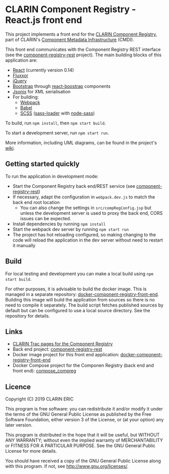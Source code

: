# CLARIN Component Registry - React.js front end

This project implements a front end for the
[CLARIN Component Registry](https://catalog.clarin.eu/ds/ComponentRegistry), part of 
CLARIN's [Component Metadata Infrastructure](https://www.clarin.eu/cmdi) (CMDI).

This front end communicates with the Component Registry REST interface (see the
[component-registry-rest](https://github.com/clarin-eric/component-registry-rest) 
project). The main building blocks of this application are:

- [React](https://facebook.github.io/react/) (currently version 0.14)
- [Fluxxor](http://www.fluxxor.com)
- [jQuery](http://www.jquery.com)
- [Bootstrap](http://getbootstrap.com/) through [react-boostrap](https://react-bootstrap.github.io) components
- [Jsonix](https://github.com/highsource/jsonix) for XML serialisation
- For building:
  - [Webpack](https://webpack.js.org/) 
  - [Babel](https://babeljs.io)
  - [SCSS](https://sass-lang.com) ([sass-loader](https://www.npmjs.com/package/sass-loader) with [node-sass](https://www.npmjs.com/package/node-sass))

To build, run `npm install`, then `npm start build`. 

To start a development server, run `npm start run`.

More information, including UML diagrams, can be found in the project's [wiki](../../wiki).

## Getting started quickly
To run the application in development mode:
- Start the Component Registry back end/REST service (see 
[component-registry-rest](https://github.com/clarin-eric/component-registry-rest))
- If necessary, adapt the configuration in `webpack.dev.js` to match the back end root
location
    - You can also change the settings in `src/compRegConfig.jsp` but unless the
      development server is used to proxy the back end, CORS issues can be expected.
- Install dependencies by running `npm install`
- Start the webpack dev server by running `npm start run`
- The project has hot reloading configured, so making changing to the code will reload
the application in the dev server without need to restart it manually

## Build
For local testing and development you can make a local build using  `npm start build`. 

For other purposes, it is advisable to build the docker image. This is managed in a 
separate repository: 
[docker-component-registry-front-end](https://gitlab.com/CLARIN-ERIC/docker-component-registry-front-end).
Building this image will build the application from sources so there is no need to compile
it separately. The build script fetches published sources by default but can be configured
to use a local source directory. See the repository for details.

## Links

- [CLARIN Trac pages for the Component Registry](https://trac.clarin.eu/wiki/ComponentRegistryAndEditor)
- Back end project:
[component-registry-rest](https://github.com/clarin-eric/component-registry-rest)
- Docker image project for this front end application:
[docker-component-registry-front-end](https://gitlab.com/CLARIN-ERIC/docker-component-registry-front-end)
- Docker Compose project for the Componen Registry (back end and front end):
[compose_compreg](https://gitlab.com/CLARIN-ERIC/compose_compreg)

## Licence

Copyright (C) 2019  CLARIN ERIC

This program is free software: you can redistribute it and/or modify
it under the terms of the GNU General Public License as published by
the Free Software Foundation, either version 3 of the License, or
(at your option) any later version.

This program is distributed in the hope that it will be useful,
but WITHOUT ANY WARRANTY; without even the implied warranty of
MERCHANTABILITY or FITNESS FOR A PARTICULAR PURPOSE.  See the
GNU General Public License for more details.

You should have received a copy of the GNU General Public License
along with this program.  If not, see <http://www.gnu.org/licenses/>.
